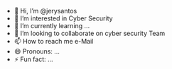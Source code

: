 - 👋 Hi, I’m @jerysantos
- 👀 I’m interested in Cyber Security
- 🌱 I’m currently learning ...
- 💞️ I’m looking to collaborate on cyber security Team
- 📫 How to reach me e-Mail
- 😄 Pronouns: ...
- ⚡ Fun fact: ...

<!---
jerysantos/jerysantos is a ✨ special ✨ repository because its `README.md` (this file) appears on your GitHub profile.
You can click the Preview link to take a look at your changes.
--->
